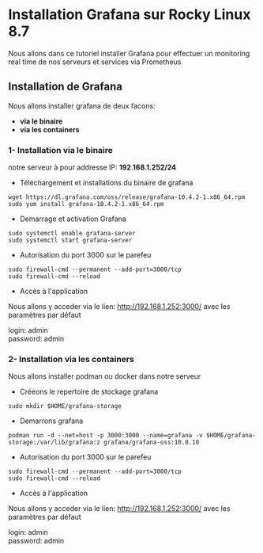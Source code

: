 # Installation Grafana sur Rocky Linux 8.7

Nous allons dans ce tutoriel installer Grafana pour effectuer un monitoring real time de nos serveurs et services via Prometheus

## Installation de Grafana

Nous allons installer grafana de deux facons:

- **via le binaire**
- **via les containers**

### 1- Installation via le binaire

notre serveur à pour addresse IP: **192.168.1.252/24**
<ul>
  <li>Téléchargement et installations du binaire de grafana</li>
</ul>

```wget https://dl.grafana.com/oss/release/grafana-10.4.2-1.x86_64.rpm``` \
```sudo yum install grafana-10.4.2-1.x86_64.rpm```

<ul>
  <li>Demarrage et activation Grafana</li>
</ul>

```sudo systemctl enable grafana-server``` \
```sudo systemctl start grafana-server```

<ul>
  <li>Autorisation du port 3000 sur le parefeu</li>
</ul>

```sudo firewall-cmd --permanent --add-port=3000/tcp``` \
```sudo firewall-cmd --reload```

<ul>
  <li>Accès à l'application </li>
</ul>

Nous allons y acceder via le lien: http://192.168.1.252:3000/ avec les paramètres par défaut 

login: admin \
password: admin

### 2- Installation via les containers

Nous allons installer podman ou docker dans notre serveur

<ul>
  <li>Créeons le repertoire de stockage grafana</li>
</ul>

```sudo mkdir $HOME/grafana-storage``` 

<ul>
  <li>Demarrons grafana</li>
</ul>

```podman run -d --net=host -p 3000:3000 --name=grafana -v $HOME/grafana-storage:/var/lib/grafana:z grafana/grafana-oss:10.0.10```

<ul>
  <li>Autorisation du port 3000 sur le parefeu</li>
</ul>

```sudo firewall-cmd --permanent --add-port=3000/tcp``` \
```sudo firewall-cmd --reload```

<ul>
  <li>Accès à l'application</li>
</ul>

Nous allons y acceder via le lien: http://192.168.1.252:3000/  avec les paramètres par défaut

login: admin \
password: admin


